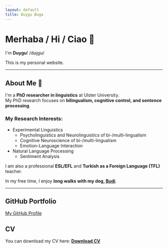 ```yaml
---
layout: default
title: Duygu Buga
---
```


# Merhaba / Hi / Ciao 👋  
I'm **Duygu**! /dʊjɡʊ/  

This is my personal website.

---

## About Me 🐾 
I'm a **PhD researcher in linguistics** at Ulster University.  
My PhD research focuses on **bilingualism, cognitive control, and sentence processing**.  
### My Research Interests: 
- Experimental Linguistics
  - Psycholinguistics and Neurolinguistics of bi-/multi-lingualism
  - Cognitive Neuroscience of bi-/multi-lingualism
  - Emotion-Language Interaction
- Natural Language Processing
  - Sentiment Analysis

I am also a professional **ESL/EFL** and **Turkish as a Foreign Language (TFL)** teacher.  

In my free time, I enjoy **long walks with my dog, [Budi](budi.html)**.

---
## GitHub Portfolio
<a href="https://github.com/duygub" target="_blank">My GitHub Profile</a>
## CV
You can download my CV here: [**Download CV**](cv-dbuga.pdf)
